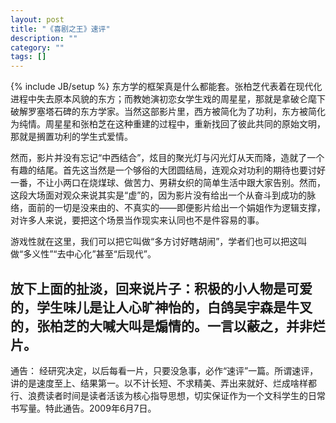 ```yaml
---
layout: post
title: "《喜剧之王》速评"
description: ""
category: ""
tags: []
---
```

{% include JB/setup %}
东方学的框架真是什么都能套。张柏芝代表着在现代化进程中失去原本风貌的东方；而教她演初恋女学生戏的周星星，那就是拿破仑麾下破解罗塞塔石碑的东方学家。当然这部影片里，西方被简化为了功利，东方被简化为纯情。周星星和张柏芝在这种重建的过程中，重新找回了彼此共同的原始文明，那就是搁置功利的学生式爱情。

然而，影片并没有忘记“中西结合”，炫目的聚光灯与闪光灯从天而降，造就了一个有趣的结尾。首先这当然是一个够俗的大团圆结局，连观众对功利的期待也要讨好一番，不让小两口在烧煤球、做苦力、男耕女织的简单生活中跟大家告别。然而，这段大场面对观众来说其实是“虚”的，因为影片没有给出一个从奋斗到成功的脉络，面前的一切是没来由的、不真实的——即便影片给出一个娟姐作为逻辑支撑，对许多人来说，要把这个场景当作现实来认同也不是件容易的事。

游戏性就在这里，我们可以把它叫做“多方讨好瞎胡闹”，学者们也可以把这叫做“多义性”“去中心化”甚至“后现代”。

放下上面的扯淡，回来说片子：积极的小人物是可爱的，学生味儿是让人心旷神怡的，白鸽吴宇森是牛叉的，张柏芝的大喊大叫是煽情的。一言以蔽之，并非烂片。
-----------
通告：
经研究决定，以后每看一片，只要没急事，必作“速评”一篇。所谓速评，讲的是速度至上、结果第一。以不计长短、不求精美、弄出来就好、烂成啥样都行、浪费读者时间是读者活该为核心指导思想，切实保证作为一个文科学生的日常书写量。特此通告。2009年6月7日。